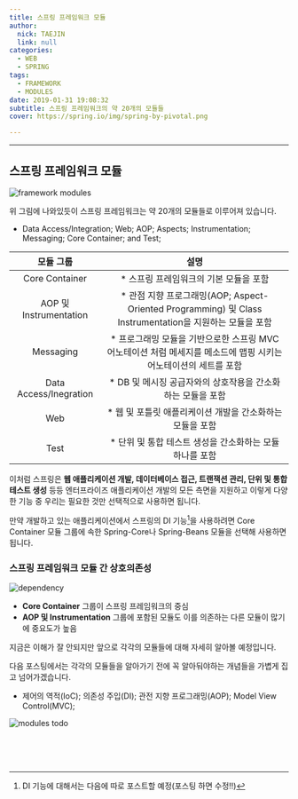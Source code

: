 ```yaml
---
title: 스프링 프레임워크 모듈
author:
  nick: TAEJIN
  link: null
categories:
  - WEB
  - SPRING
tags:
  - FRAMEWORK
  - MODULES
date: 2019-01-31 19:08:32
subtitle: 스프링 프레임워크의 약 20개의 모듈들
cover: https://spring.io/img/spring-by-pivotal.png

---
```


------

## 스프링 프레임워크 모듈

![framework modules](https://docs.spring.io/spring/docs/4.3.22.RELEASE/spring-framework-reference/htmlsingle/images/spring-overview.png)

위 그림에 나와있듯이 스프링 프레임워크는 약 20개의 모듈들로 이루어져 있습니다.

- Data Access/Integration; Web; AOP; Aspects; Instrumentation; Messaging; Core Container; and Test;

|       모듈 그룹        |                             설명                             |
| :--------------------: | :----------------------------------------------------------: |
|     Core Container     |            * 스프링 프레임워크의 기본 모듈을 포함            |
| AOP 및 Instrumentation | * 관점 지향 프로그래밍(AOP; Aspect-Oriented Programming) 및 Class Instrumentation을 지원하는 모듈을 포함 |
|       Messaging        | * 프로그래밍 모듈을 기반으로한 스프링 MVC 어노테이션 처럼 메세지를 메소드에 맵핑 시키는 어노테이션의 세트를 포함 |
| Data Access/Inegration | * DB 및 메시징 공급자와의 상호작용을 간소화하는 모듈을 포함  |
|          Web           |  * 웹 및 포틀릿 애플리케이션 개발을 간소화하는 모듈을 포함   |
|          Test          |   * 단위 및 통합 테스트 생성을 간소화하는 모듈 하나를 포함   |

 이처럼 스프링은 **웹 애플리케이션 개발, 데이터베이스 접근, 트랜잭션 관리, 단위 및 통합 테스트 생성** 등등 엔터프라이즈 애플리케이션 개발의 모든 측면을 지원하고 이렇게 다양한 기능 중 우리는 필요한 것만 선택적으로 사용하면 됩니다.

만약 개발하고 있는 애플리케이션에서 스프링의 DI 기능[^1]을 사용하려면 Core Container 모듈 그룹에 속한 Spring-Core나 Spring-Beans 모듈을 선택해 사용하면 됩니다.



### 스프링 프레임워크 모듈 간 상호의존성

![dependency](https://1.bp.blogspot.com/-8MEJX0VwvO8/Wi0I3qLwk7I/AAAAAAAAgo0/nu7QGP77ZjA8hgCHdwDmjdgKNMJYjf_EACLcBGAs/s1600/1.1.png)

- **Core Container** 그룹이 스프링 프레임워크의 중심
- **AOP 및 Instrumentation** 그룹에 포함된 모듈도 이를 의존하는 다른 모듈이 많기에 중요도가 높음



지금은 이해가 잘 안되지만 앞으로 각각의 모듈들에 대해 자세히 알아볼 예정입니다.

다음 포스팅에서는 각각의 모듈들을 알아가기 전에 꼭 알아둬야하는 개념들을 가볍게 집고 넘어가겠습니다.

- 제어의 역적(IoC); 의존성 주입(DI); 관전 지향 프로그래밍(AOP); Model View Control(MVC);

![modules todo](https://d2h0cx97tjks2p.cloudfront.net/blogs/wp-content/uploads/sites/2/2018/06/Spring-Framework-Modules-01.jpg)

<br><br><br>



[^1]: DI 기능에 대해서는 다음에 따로 포스트할 예정(포스팅 하면 수정!!)
